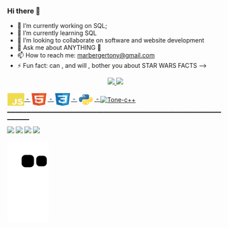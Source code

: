 ### Hi there 👋

- 🔭 I’m currently working on SQL;
- 🌱 I’m currently learning SQL
- 👯 I’m looking to collaborate on software and website development
- 💬 Ask me about  ANYTHING 🤖
- 📫 How to reach me: marbergertony@gmail.com
- ⚡ Fun fact: can , and will , bother you about STAR WARS FACTS
-->
<div align="center">
  <a href="https://github.com/ToninhoMar">
  <img height="180em" src="https://github-readme-stats.vercel.app/api?username=ToninhoMar&show_icons=true&theme=tokyonight&include_all_commits=true&count_private=true"/>
  <img height="180em" src="https://github-readme-stats.vercel.app/api/top-langs/?username=ToninhoMar&layout=compact&langs_count=7&theme=tokyonight"/>
</div>
  <div style="display: inline_block"><br>
  <img align="center" alt="Tone-Js" height="30" width="40" src="https://raw.githubusercontent.com/devicons/devicon/master/icons/javascript/javascript-plain.svg">
  -
  <img align="center" alt="Tone-HTML" height="30" width="40" src="https://raw.githubusercontent.com/devicons/devicon/master/icons/html5/html5-original.svg">
    -
  <img align="center" alt="Tone-CSS" height="30" width="40" src="https://raw.githubusercontent.com/devicons/devicon/master/icons/css3/css3-original.svg">
    -
  <img align="center" alt="Tone-Python" height="30" width="40" src="https://raw.githubusercontent.com/devicons/devicon/master/icons/python/python-original.svg">
    -
  <img align="center" alt="Tone-c++"  height="30" width="40" src="https://cdn.jsdelivr.net/gh/devicons/devicon/icons/cplusplus/cplusplus-plain.svg" />
</div>
  <a href = "https://www.youtube.com/watch?v=dQw4w9WgXcQ" alt =" segredo" >______________________________________________________________________________________</a>
  <p></p>
 
  
  <div> 
 
  <a href="https://instagram.com/tonemarb_" target="_blank"><img src="https://img.shields.io/badge/-Instagram-%23E4405F?style=for-the-badge&logo=instagram&logoColor=white" target="_blank"></a>
 <a href="https://discord.gg/wagxzStdcR" target="_blank"><img src="https://img.shields.io/badge/Discord-7289DA?style=for-the-badge&logo=discord&logoColor=white" target="_blank"></a> 
  <a href = "mailto:marbergertony@gmail.com"><img src="https://img.shields.io/badge/-Gmail-%23333?style=for-the-badge&logo=gmail&logoColor=white" target="_blank"></a>
  <a href="www.linkedin.com/in/antônio-gouvêa-de-oliveira-736a441b6" target="_blank"><img src="https://img.shields.io/badge/-LinkedIn-%230077B5?style=for-the-badge&logo=linkedin&logoColor=white" target="_blank"></a> 
 
  ![Snake animation](https://github.com/rafaballerini/rafaballerini/blob/output/github-contribution-grid-snake.svg)
 
</div>
